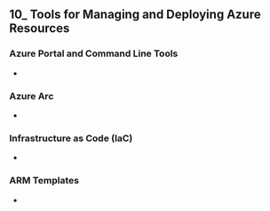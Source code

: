 ## 10_ Tools for Managing and Deploying Azure Resources

### Azure Portal and Command Line Tools
-

### Azure Arc
-

### Infrastructure as Code (IaC)
-

### ARM Templates
-